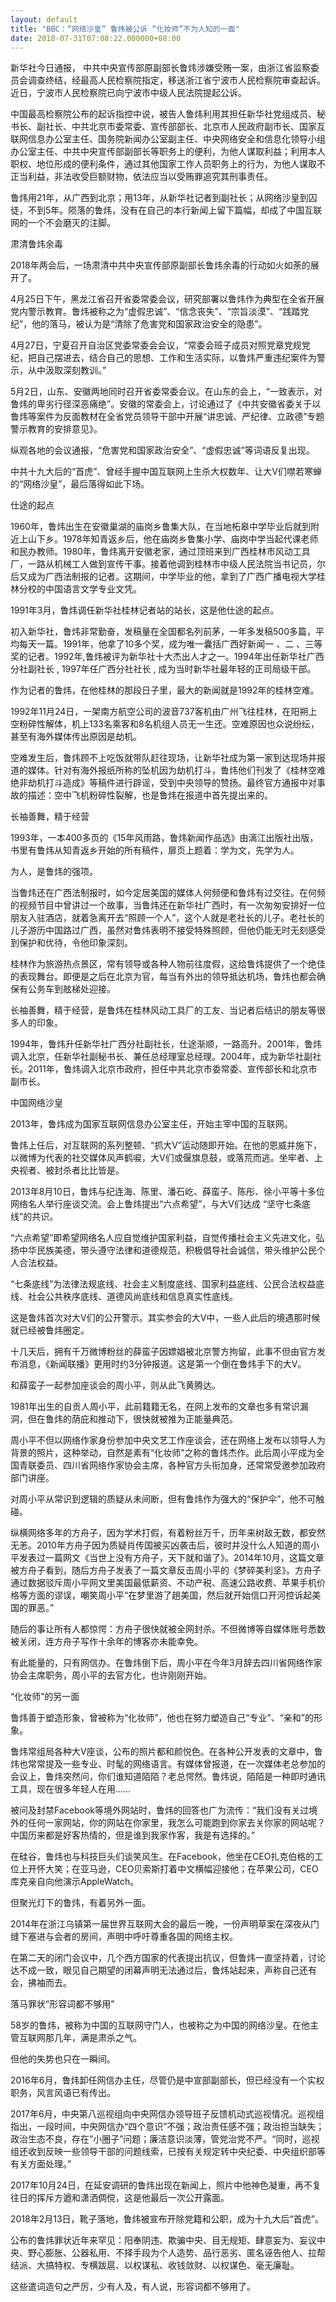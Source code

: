 ```yaml
---
layout: default
title: "BBC：“网络沙皇” 鲁炜被公诉 “化妆师”不为人知的一面"
date: 2018-07-31T07:08:22.000000+08:00
---
```


新华社今日通报， 中共中央宣传部原副部长鲁炜涉嫌受贿一案，由浙江省监察委员会调查终结，经最高人民检察院指定，移送浙江省宁波市人民检察院审查起诉。近日，宁波市人民检察院已向宁波市中级人民法院提起公诉。

中国最高检察院公布的起诉指控中说，被告人鲁炜利用其担任新华社党组成员、秘书长、副社长、中共北京市委常委、宣传部部长、北京市人民政府副市长、国家互联网信息办公室主任、国务院新闻办公室副主任、中央网络安全和信息化领导小组办公室主任、中共中央宣传部副部长等职务上的便利，为他人谋取利益；利用本人职权、地位形成的便利条件，通过其他国家工作人员职务上的行为，为他人谋取不正当利益，非法收受巨额财物，依法应当以受贿罪追究其刑事责任。

鲁炜用21年，从广西到北京；用13年，从新华社记者到副社长；从网络沙皇到囚徒，不到5年。陨落的鲁炜，没有在自己的本行新闻上留下篇幅，却成了中国互联网的一个不会磨灭的注脚。

肃清鲁炜余毒

2018年两会后，一场肃清中共中央宣传部原副部长鲁炜余毒的行动如火如荼的展开了。

4月25日下午，黑龙江省召开省委常委会议，研究部署以鲁炜作为典型在全省开展党内警示教育。鲁炜被称之为“虚假忠诚”、“信念丧失”、“宗旨淡漠”、“践踏党纪”，他的落马，被认为是“清除了危害党和国家政治安全的隐患”。

4月27日，宁夏召开自治区党委常委会会议，“常委会班子成员对照党章党规党纪，把自己摆进去，结合自己的思想、工作和生活实际，以鲁炜严重违纪案件为警示，从中汲取深刻教训。”

5月2日，山东、安徽两地同时召开省委常委会议。在山东的会上，“一致表示，对鲁炜的卑劣行径深恶痛绝”。安徽的常委会上，讨论通过了《中共安徽省委关于以鲁炜等案件为反面教材在全省党员领导干部中开展“讲忠诚、严纪律、立政德”专题警示教育的安排意见》。

纵观各地的会议通报，“危害党和国家政治安全”、“虚假忠诚”等词语反复出现。

中共十九大后的“首虎”、曾经手握中国互联网上生杀大权数年、让大V们噤若寒蝉的“网络沙皇”，最后落得如此下场。

仕途的起点

1960年，鲁炜出生在安徽巢湖的庙岗乡鲁集大队，在当地柘皋中学毕业后就到附近上山下乡。1978年知青返乡后，他在庙岗乡鲁集小学、庙岗中学当起代课老师和民办教师。1980年，鲁炜离开安徽老家，通过顶班来到广西桂林市风动工具厂，一路从机械工人做到宣传干事。接着他调到桂林市中级人民法院当书记员，尔后又成为广西法制报的记者。这期间，中学毕业的他，拿到了广西广播电视大学桂林分校的中国语言文学专业文凭。

1991年3月，鲁炜调任新华社桂林记者站的站长，这是他仕途的起点。

初入新华社，鲁炜非常勤奋，发稿量在全国都名列前茅，一年多发稿500多篇，平均每天一篇。1991年，他拿了10多个奖，成为唯一囊括广西好新闻一 、二 、三等奖的记者。1992年,鲁炜被评为新华社十大杰出人才之一。1994年出任新华社广西分社副社长 , 1997年任广西分社社长 , 成为当时新华社最年轻的正司局级干部。

作为记者的鲁炜，在他桂林的那段日子里，最大的新闻就是1992年的桂林空难。

1992年11月24日，一架南方航空公司的波音737客机由广州飞往桂林，在阳朔上空粉碎性解体，机上133名乘客和8名机组人员无一生还。空难原因也众说纷纭，甚至有海外媒体传出原因是劫机。

空难发生后，鲁炜顾不上吃饭就带队赶往现场，让新华社成为第一家到达现场并报道的媒体。针对有海外报纸所称的坠机因为劫机打斗，鲁炜他们刊发了《桂林空难绝非劫机打斗造成》等稿件进行辟谣，受到中央领导的赞扬。最终官方通报中对事故的描述：空中飞机粉碎性裂解，也是鲁炜在报道中首先提出来的。

长袖善舞，精于经营

1993年，一本400多页的《15年风雨路，鲁炜新闻作品选》由漓江出版社出版，书里有鲁炜从知青返乡开始的所有稿件，扉页上题着：学为文，先学为人。

为人，是鲁炜的强项。

当鲁炜还在广西法制报时，如今定居美国的媒体人何频便和鲁炜有过交往。在何频的视频节目中曾讲过一个故事，当鲁炜还在新华社广西时，有一次匆匆安排好一位朋友入驻酒店，就着急离开去“照顾一个人”，这个人就是老社长的儿子。老社长的儿子游历中国路过广西，虽然对鲁炜表明不接受特殊照顾，但他仍能无时无刻感受到保护和优待，令他印象深刻。

桂林作为旅游热点景区，常有领导或各种人物前往度假，这给鲁炜提供了一个绝佳的表现舞台。即便是之后在北京为官，每当有外出的领导抵达机场，鲁炜也都会确保有公务车到舷梯处迎接。

长袖善舞，精于经营，是鲁炜在桂林风动工具厂的工友、当记者后结识的朋友等很多人的印象。

1994年，鲁炜升任新华社广西分社副社长，仕途渐顺，一路高升。2001年，鲁炜调入北京，任新华社副秘书长、兼任总经理室总经理。2004年，成为新华社副社长。2011年，鲁炜调入北京市政府，担任中共北京市委常委、宣传部长和北京市副市长。

中国网络沙皇

2013年，鲁炜成为国家互联网信息办公室主任，开始主宰中国的互联网。

鲁炜上任后，对互联网的系列整顿、“抓大V”运动随即开始。在他的恩威并施下，以微博为代表的社交媒体风声鹤唳，大V们或偃旗息鼓，或落荒而逃。坐牢者、上央视者、被封杀者比比皆是。

2013年8月10日，鲁炜与纪连海、陈里、潘石屹、薛蛮子、陈彤、徐小平等十多位网络名人举行座谈交流。会上鲁炜提出“六点希望”，与大V们达成 “坚守七条底线”的共识。

“六点希望”即希望网络名人应自觉维护国家利益，自觉传播社会主义先进文化，弘扬中华民族美德，带头遵守法律和道德规范，积极倡导社会诚信，带头维护公民个人合法权益。

“七条底线”为法律法规底线、社会主义制度底线、国家利益底线、公民合法权益底线、社会公共秩序底线、道德风尚底线和信息真实性底线。

这是鲁炜首次对大V们的公开警示。其实参会的大V中，一些人此后的境遇那时候就已经被鲁炜圈定。

十几天后，拥有千万微博粉丝的薛蛮子因嫖娼被北京警方拘留，此事不但由官方发布消息，《新闻联播》更用时约3分钟报道。这是第一个倒在鲁炜手下的大V。

和薛蛮子一起参加座谈会的周小平，则从此飞黄腾达。

1981年出生的自贡人周小平，此前籍籍无名，在网上发布的文章也多有常识漏洞，但在鲁炜的荫庇和推动下，很快就被推为正能量典范。

周小平不但以网络作家身份参加中央文艺工作座谈会，还在网络上发布以领导人为背景的照片，这种举动，自然是素有“化妆师”之称的鲁炜杰作。此后周小平成为全国青联委员、四川省网络作家协会主席，各种官方头衔加身，还常常受邀参加政府部门讲座。

对周小平从常识到逻辑的质疑从未间断，但有鲁炜作为强大的“保护伞”，他不可触碰。

纵横网络多年的方舟子，因为学术打假，有着粉丝万千，历年来树敌无数，都安然无恙。2010年方舟子因为质疑肖传国被买凶袭击后，彼时并没什么人知道的周小平发表过一篇网文《当世上没有方舟子，天下就和谐了》。2014年10月，这篇文章被方舟子看到，随后方舟子发表了一篇文章反击周小平的《梦碎美利坚》。方舟子通过数据驳斥周小平网文里美国最低薪资、不动产税、高速公路收费、苹果手机价格等方面的谬误，嘲笑周小平“在梦里游了趟美国，然后就开始信口开河控诉起美国的罪恶。”

随后的事让所有人都惊愕：方舟子很快就被全网封杀。不但微博等自媒体账号悉数被关闭，连方舟子写作十余年的博客亦未能幸免。

有此能量的，只有网信办。在鲁炜倒下后，周小平在今年3月辞去四川省网络作家协会主席职务，周小平的去官方化，也许刚刚开始。

“化妆师”的另一面

鲁炜善于塑造形象，曾被称为“化妆师”，他也在努力塑造自己“专业”、“亲和”的形象。

鲁炜常组局各种大V座谈，公布的照片都和颜悦色。在各种公开发表的文章中，鲁炜也常常提及一些专业、时髦的网络语言。有媒体曾报道，在一次媒体老总参加的会议上，鲁炜突然问，你们谁知道陌陌？老总愕然。鲁炜说，陌陌是一种即时通讯工具，现在很多年轻人在用……

被问及封禁Facebook等境外网站时，鲁炜的回答也广为流传：“我们没有关过境外的任何一家网站，你的网站在你家里，我怎么可能跑到你家去关你家的网站呢？中国历来都是好客热情的，但是谁到我家作客，我是有选择的。”

在硅谷，鲁炜也与科技巨头们谈笑风生。在Facebook，他坐在CEO扎克伯格的工位上开怀大笑；在亚马逊，CEO贝索斯打着中文横幅迎接他；在苹果公司，CEO库克亲自向他演示AppleWatch。

但聚光灯下的鲁炜，有着另外一面。

2014年在浙江乌镇第一届世界互联网大会的最后一晚，一份声明草案在深夜从门缝下塞进与会者的房间，声明中呼吁尊重各国的网络主权。

在第二天的闭门会议中，几个西方国家的代表提出抗议，但鲁炜一直坚持着，讨论达不成一致，眼见自己期望的闭幕声明无法通过后，鲁炜站起来，声称自己还有会，拂袖而去。

落马罪状“形容词都不够用”

58岁的鲁炜，被称为中国的互联网守门人，也被称之为中国的网络沙皇。在他主管互联网那几年，满是肃杀之气。

但他的失势也只在一瞬间。

2016年6月，鲁炜卸任网信办主任，尽管仍是中宣部副部长，但已经没有一个实权职务，风言风语已有传出。

2017年6月，中央第八巡视组向中央网信办领导班子反馈机动式巡视情况。巡视组指出，一段时间，中央网信办“四个意识”不强；政治责任感不强；政治担当缺失；政治生态不良，存在“小圈子”问题；廉洁意识淡薄，管党治党不严。“同时，巡视组还收到反映一些领导干部的问题线索，已按有关规定转中央纪委、中央组织部等有关方面处理。”

2017年10月24日，在延安调研的鲁炜出现在新闻上，照片中他神色凝重，再不复往日的挥斥方遒和潇洒倜傥，这是他最后一次公开露面。

2018年2月13日，靴子落地，鲁炜被宣布开除党籍和公职，成为十九大后“首虎”。

公布的鲁炜罪状近年来罕见：阳奉阴违、欺骗中央、目无规矩、肆意妄为、妄议中央、野心膨胀、公器私用、不择手段为个人造势、品行恶劣、匿名诬告他人、拉帮结派、大搞特权、专横跋扈、以权谋私、收钱敛财、以权谋色、毫无廉耻。

这些遣词造句之严厉，少有人及，有人说，形容词都不够用了。

